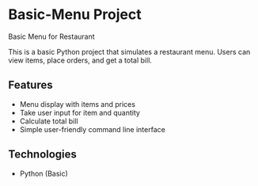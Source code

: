 # Basic-Menu Project
Basic Menu for Restaurant

This is a basic Python project that simulates a restaurant menu. Users can view items, place orders, and get a total bill.

## Features
- Menu display with items and prices
- Take user input for item and quantity
- Calculate total bill
- Simple user-friendly command line interface

## Technologies
- Python (Basic)
